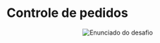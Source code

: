 # Controle de pedidos
<p align="center">
  <img src="image.png" alt="Enunciado do desafio">
</p>

# 